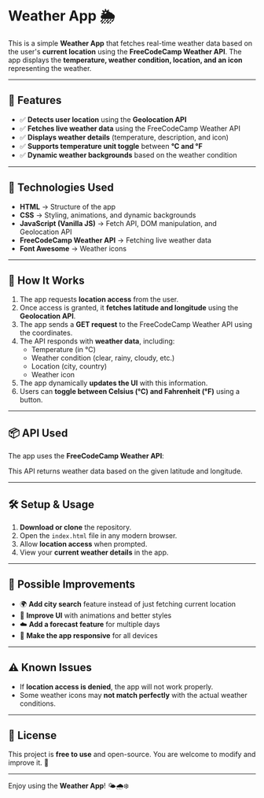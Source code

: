 # Weather App 🌦️

This is a simple **Weather App** that fetches real-time weather data based on the user's **current location** using the **FreeCodeCamp Weather API**. The app displays the **temperature, weather condition, location, and an icon** representing the weather.

---

## 🌟 Features
- ✅ **Detects user location** using the **Geolocation API**  
- ✅ **Fetches live weather data** using the FreeCodeCamp Weather API  
- ✅ **Displays weather details** (temperature, description, and icon)  
- ✅ **Supports temperature unit toggle** between **°C and °F**  
- ✅ **Dynamic weather backgrounds** based on the weather condition  

---

## 🚀 Technologies Used
- **HTML** → Structure of the app  
- **CSS** → Styling, animations, and dynamic backgrounds  
- **JavaScript (Vanilla JS)** → Fetch API, DOM manipulation, and Geolocation API  
- **FreeCodeCamp Weather API** → Fetching live weather data  
- **Font Awesome** → Weather icons  

---

## 📜 How It Works
1. The app requests **location access** from the user.  
2. Once access is granted, it **fetches latitude and longitude** using the **Geolocation API**.  
3. The app sends a **GET request** to the FreeCodeCamp Weather API using the coordinates.  
4. The API responds with **weather data**, including:
   - Temperature (in °C)
   - Weather condition (clear, rainy, cloudy, etc.)
   - Location (city, country)
   - Weather icon  
5. The app dynamically **updates the UI** with this information.  
6. Users can **toggle between Celsius (°C) and Fahrenheit (°F)** using a button.  

---

## 📦 API Used
The app uses the **FreeCodeCamp Weather API**:


This API returns weather data based on the given latitude and longitude.

---

## 🛠️ Setup & Usage
1. **Download or clone** the repository.
2. Open the `index.html` file in any modern browser.
3. Allow **location access** when prompted.
4. View your **current weather details** in the app.

---

## 🔧 Possible Improvements
- 🌍 **Add city search** feature instead of just fetching current location  
- 🎨 **Improve UI** with animations and better styles  
- ☁️ **Add a forecast feature** for multiple days  
- 📱 **Make the app responsive** for all devices  

---

## ⚠️ Known Issues
- If **location access is denied**, the app will not work properly.
- Some weather icons may **not match perfectly** with the actual weather conditions.

---

## 📝 License
This project is **free to use** and open-source. You are welcome to modify and improve it. 🚀

---

Enjoy using the **Weather App**! 🌤️🌧️❄️

